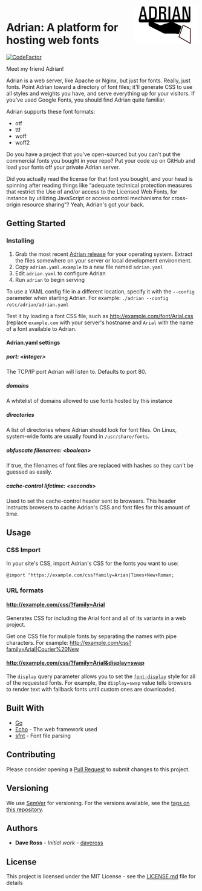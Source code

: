<img align="right" src="logo.svg" alt="Adrian" height="100" />

# Adrian: A platform for hosting web fonts</h1>

[![CodeFactor](https://www.codefactor.io/repository/github/daveross/adrian/badge)](https://www.codefactor.io/repository/github/daveross/adrian)

Meet my friend Adrian! 

Adrian is a web server, like Apache or Nginx, but just for fonts. Really, just fonts. Point Adrian toward a directory of font files; it'll generate CSS to use all styles and weights you have, and serve everything up for your visitors. If you’ve used Google Fonts, you should find Adrian quite familiar.

Adrian supports these font formats:

* otf
* ttf
* woff
* woff2

Do you have a project that you’ve open-sourced but you can't put the commercial fonts you bought in your repo? Put your code up on GitHub and load your fonts off your private Adrian server. 

Did you actually read the license for that font you bought, and your head is spinning after reading things like “adequate technical protection measures that restrict the Use of and/or access to the Licensed Web Fonts, for instance by utilizing JavaScript or access control mechanisms for cross-origin resource sharing”? Yeah, Adrian's got your back. 

## Getting Started

### Installing

1. Grab the most recent [Adrian release](https://github.com/daveross/adrian/releases) for your operating system. Extract the files somewhere on your server or local development environment.
1. Copy `adrian.yaml.example` to a new file named `adrian.yaml`
1. Edit `adrian.yaml` to configure Adrian
1. Run `adrian` to begin serving

To use a YAML config file in a different location, specify it with the `--config` parameter when starting Adrian. For example: `./adrian --config /etc/adrian/adrian.yaml`

Test it by loading a font CSS file, such as http://example.com/font/Arial.css (replace `example.com` with your server's hostname and `Arial` with the name of a font available to Adrian.

#### Adrian.yaml settings

##### port: &lt;integer&gt;

The TCP/IP port Adrian will listen to. Defaults to port 80.

##### domains

A whitelist of domains allowed to use fonts hosted by this instance

##### directories

A list of directories where Adrian should look for font files. On Linux, system-wide fonts are usually found in `/usr/share/fonts`.

##### obfuscate filenames: &lt;boolean&gt;

If true, the filenames of font files are replaced with hashes so they can't be guessed as easily.

##### cache-control lifetime: &lt;seconds&gt;

Used to set the cache-control header sent to browsers. This header instructs browsers to cache Adrian's CSS and font files for this amount of time.

## Usage

### CSS Import

In your site's CSS, import Adrian's CSS for the fonts you want to use:
```
@import "https://example.com/css?family=Arian|Times+New+Roman;
```

### URL formats

#### http://example.com/css/?family=Arial

Generates CSS for including the Arial font and all of its variants in a web project.

Get one CSS file for muliple fonts by separating the names with pipe characters. For example: http://example.com/css?family=Arial|Courier%20New

#### http://example.com/css/?family=Arial&display=swap

The `display` query parameter allows you to set the [`font-display`](https://developer.mozilla.org/en-US/docs/Web/CSS/@font-face/font-display) style for all of the requested fonts. For example, the `display=swap` value tells browsers to render text with fallback fonts until custom ones are downloaded.

## Built With

* [Go](https://golang.org/)
* [Echo](https://echo.labstack.com/) - The web framework used
* [sfnt](https://github.com/ConradIrwin/font/tree/master/sfnt) - Font file parsing

## Contributing

Please consider opening a [Pull Request](https://github.com/daveross/adrian/pulls) to submit changes to this project.

## Versioning

We use [SemVer](http://semver.org/) for versioning. For the versions available, see the [tags on this repository](https://github.com/daveross/adrian/tags). 

## Authors

* **Dave Ross** - *Initial work* - [daveross](https://github.com/daveross)

## License

This project is licensed under the MIT License - see the [LICENSE.md](LICENSE.md) file for details
